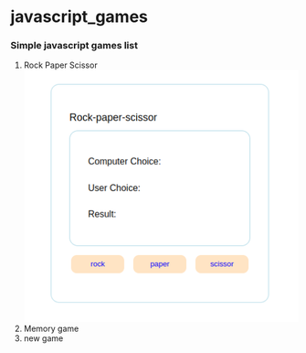 # javascript_games
### Simple javascript games list
1. Rock Paper Scissor
![Rock Paper Scissor game](rock_paper_scissor/rps.png)
2. Memory game
3. new game